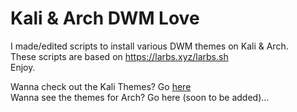 # Kali &amp; Arch DWM Love

I made/edited scripts to install various DWM themes on Kali & Arch. <br>
These scripts are based on https://larbs.xyz/larbs.sh <br>
Enjoy. <br>

Wanna check out the Kali Themes? Go [here](https://github.com/blue-pho3nix/dwm-love/tree/main/Kali) <br>
Wanna see the themes for Arch? Go here (soon to be added)... 
